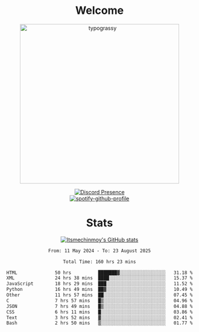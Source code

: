 <div align="center">

# Welcome
<a href="https://github.com/kawarimidoll/typograssy">
    <img alt="typograssy" src="https://typograssy.deno.dev/api?text=%E3%82%88%E3%81%86%E3%81%93%E3%81%9D%E3%81%BF%E3%81%AA%E3%81%95%E3%82%93%20-%20Itsmechinmoy--&&l0=none&l1=82d9d0&l2=027353&l3=038c4c&l4=01402e&bg=none&frame=none&speed=100&comment=" width="421.99">
</a>

[![Discord Presence](https://lanyard.cnrad.dev/api/523539866311720963?theme=dark&bg=Oe1116&animated=false&hideDiscrim=true&borderRadius=30px&hideActivity=whenNotUsed)](https://discord.com/users/523539866311720963)<br>
[![spotify-github-profile](https://spotify-github-profile.kittinanx.com/api/view?uid=31zczwoe3obxakjgkio7anubhkaq&cover_image=true&theme=novatorem&show_offline=true&background_color=121212&interchange=false&bar_color=53b14f&bar_color=ffffff&bar_color_cover=false)](https://spotify-github-profile.vercel.app/api/view?uid=31zczwoe3obxakjgkio7anubhkaq&redirect=true)
</div>

<div align="center">

<!--# Anilist Activity
</div>
-   📖 Read chapter 25 - 68 of [Fate/Grand Order: Epic of Remnant - Ashu Tokuiten IV Kinki Kourin Teien Salem - Itan Naru Salem](https://anilist.co/manga/107556) (03:46 29 July 2025)
-   📖 Read chapter 216 - 220 of [Vinland Saga](https://anilist.co/manga/30642) (03:46 29 July 2025)
-   📖 Read chapter 29 - 129 of [Kaiju No.8](https://anilist.co/manga/120760) (03:45 29 July 2025)
-   📖 Read chapter 75 - 111 of [The Hidden Dungeon Only I Can Enter](https://anilist.co/manga/103850) (03:45 29 July 2025)
-   📖 Read chapter 29 - 40 of [Tokyo Revengers: A Letter from Keisuke Baji](https://anilist.co/manga/151997) (03:44 29 July 2025)
-->
<div align="center">
    
# Stats
[![Itsmechinmoy's GitHub stats](https://github-readme-stats.vercel.app/api?username=itsmechinmoy&show_icons=true&theme=algolia)](https://github.com/anuraghazra/github-readme-stats)
</div>
<!--START_SECTION:waka-->

```txt
From: 11 May 2024 - To: 23 August 2025

Total Time: 160 hrs 23 mins

HTML              50 hrs          ███████▓░░░░░░░░░░░░░░░░░   31.18 %
XML               24 hrs 38 mins  ████░░░░░░░░░░░░░░░░░░░░░   15.37 %
JavaScript        18 hrs 29 mins  ███░░░░░░░░░░░░░░░░░░░░░░   11.52 %
Python            16 hrs 49 mins  ██▓░░░░░░░░░░░░░░░░░░░░░░   10.49 %
Other             11 hrs 57 mins  ██░░░░░░░░░░░░░░░░░░░░░░░   07.45 %
C                 7 hrs 57 mins   █▒░░░░░░░░░░░░░░░░░░░░░░░   04.96 %
JSON              7 hrs 49 mins   █▒░░░░░░░░░░░░░░░░░░░░░░░   04.88 %
CSS               6 hrs 11 mins   █░░░░░░░░░░░░░░░░░░░░░░░░   03.86 %
Text              3 hrs 52 mins   ▓░░░░░░░░░░░░░░░░░░░░░░░░   02.41 %
Bash              2 hrs 50 mins   ▒░░░░░░░░░░░░░░░░░░░░░░░░   01.77 %
```

<!--END_SECTION:waka-->
<!--<div align="center">

# Repositories
[![Itsmechinmoy's Dantotsu stats](https://github-readme-stats.vercel.app/api/pin/?username=itsmechinmoy&repo=dantotsu&show_icons=true&theme=algolia&description_lines_count=1)](https://github.com/itsmechinmoy/dantotsu)
[![Itsmechinmoy's Dantotustatic stats](https://github-readme-stats.vercel.app/api/pin/?username=itsmechinmoy&repo=dantotustatic&show_icons=true&theme=algolia&description_lines_count=1)](https://github.com/itsmechinmoy/dantotustatic)
</div>
-->
